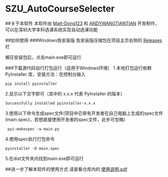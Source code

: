 # SZU_AutoCourseSelecter
##关于本软件
本软件由 [Matt-Dong123](https://github.com/Matt-Dong123) 和 [ANDYWANGTIANTIAN](github.com/ANDYWANGTIANTIAN) 开发制作，可以在深圳大学本科选课系统实现自动选课功能

##如何使用
###Windows免安装版
免安装版压缩包在项目主页右侧的 [Releases](https://github.com/ANDYWANGTIANTIAN/SZU_AutoCourseSelecter/releases) 栏

解压安装包后，点击main.exe即可运行

###下载源代码自行打包运行（适用于Windows环境）
1.本地打包运行依赖 PyInstaller 库，安装方法：在控制台输入
```
pip install pyinstaller
```
2.显示以下文字即可（其中的 x.x.x 代表 PyInstaller 的版本）
```
Successfully installed pyinstaller-x.x.x
```
3.使用以下命令生成spec文件(项目中已带有开发者在自己电脑上生成的spec文件(main.spec)，若想直接使用开发者的spec文件，此步可忽略)
```
 pyi-makespec -w main.py
```
4.使用spec执行打包命令
```
pyinstaller -D main.spec
```
5.在dist文件夹内找到main.exe即可运行

##进一步了解本软件的使用方式
请查看仓库内的 [使用说明.pdf](https://github.com/ANDYWANGTIANTIAN/SZU_AutoCourseSelecter/blob/master/%E4%BD%BF%E7%94%A8%E8%AF%B4%E6%98%8E.pdf)